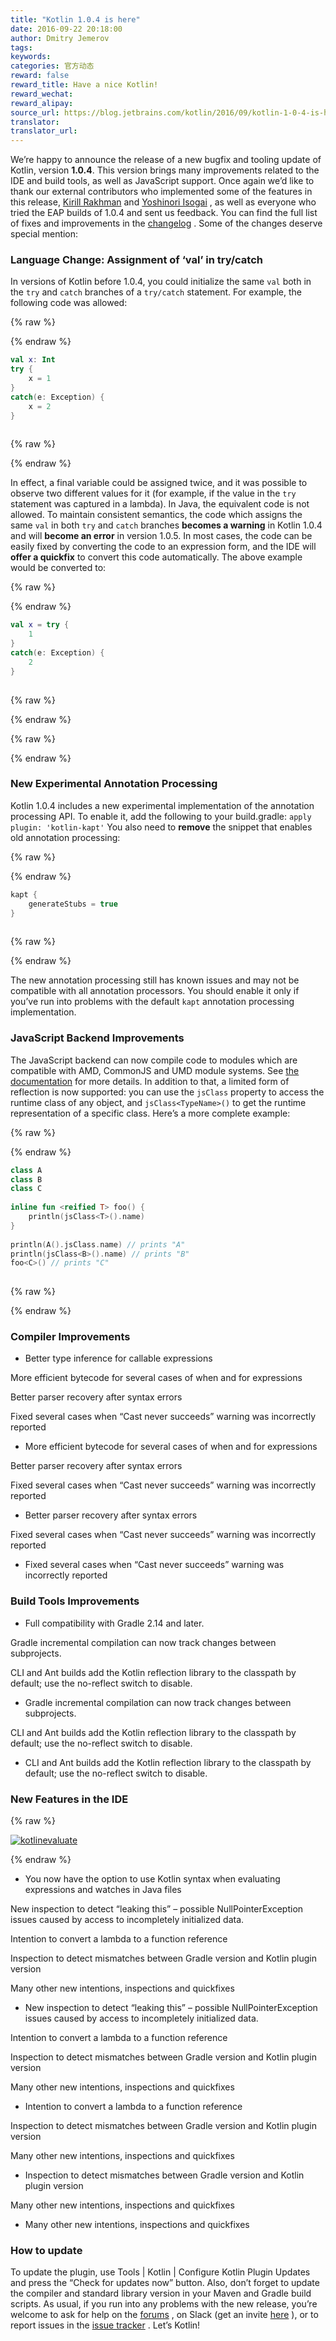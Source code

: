```yaml
---
title: "Kotlin 1.0.4 is here"
date: 2016-09-22 20:18:00
author: Dmitry Jemerov
tags:
keywords:
categories: 官方动态
reward: false
reward_title: Have a nice Kotlin!
reward_wechat:
reward_alipay:
source_url: https://blog.jetbrains.com/kotlin/2016/09/kotlin-1-0-4-is-here/
translator:
translator_url:
---
```


We’re happy to announce the release of a new bugfix and tooling update of Kotlin, version <b>1.0.4</b>. This version brings many improvements related to the IDE and build tools, as well as JavaScript support.
Once again we’d like to thank our external contributors who implemented some of the features in this release, [Kirill Rakhman](https://github.com/cypressious) and [Yoshinori Isogai](https://github.com/shiraji) , as well as everyone who tried the EAP builds of 1.0.4 and sent us feedback.
You can find the full list of fixes and improvements in the [changelog](https://github.com/JetBrains/kotlin/blob/1.0.4/ChangeLog.md) . Some of the changes deserve special mention:
### Language Change: Assignment of ‘val’ in try/catch

In versions of Kotlin before 1.0.4, you could initialize the same <code>val</code> both in the <code>try</code> and <code>catch</code> branches of a <code>try/catch</code> statement. For example, the following code was allowed:

{% raw %}
<p></p>
{% endraw %}

```kotlin
val x: Int
try {
    x = 1
}
catch(e: Exception) {
    x = 2
}
 
```

{% raw %}
<p></p>
{% endraw %}

In effect, a final variable could be assigned twice, and it was possible to observe two different values for it (for example, if the value in the <code>try</code> statement was captured in a lambda). In Java, the equivalent code is not allowed.
To maintain consistent semantics, the code which assigns the same <code>val</code> in both <code>try</code> and <code>catch</code> branches <b>becomes a warning</b> in Kotlin 1.0.4 and will <b>become an error</b> in version 1.0.5. In most cases, the code can be easily fixed by converting the code to an expression form, and the IDE will <b>offer a quickfix</b> to convert this code automatically. The above example would be converted to:

{% raw %}
<p></p>
{% endraw %}

```kotlin
val x = try {
    1
}
catch(e: Exception) {
    2
}
 
```

{% raw %}
<p></p>
{% endraw %}


{% raw %}
<p><span id="more-4275"></span></p>
{% endraw %}

### New Experimental Annotation Processing

Kotlin 1.0.4 includes a new experimental implementation of the annotation processing API. To enable it, add the following to your build.gradle:
<code>apply plugin: 'kotlin-kapt'</code>
You also need to <b>remove</b> the snippet that enables old annotation processing:

{% raw %}
<p></p>
{% endraw %}

```kotlin
kapt {
    generateStubs = true
}
 
```

{% raw %}
<p></p>
{% endraw %}

The new annotation processing still has known issues and may not be compatible with all annotation processors. You should enable it only if you’ve run into problems with the default <code>kapt</code> annotation processing implementation.
### JavaScript Backend Improvements

The JavaScript backend can now compile code to modules which are compatible with AMD, CommonJS and UMD module systems. See [the documentation](http://kotlinlang.org/docs/reference/js-modules.html) for more details.
In addition to that, a limited form of reflection is now supported: you can use the <code>jsClass</code> property to access the runtime class of any object, and <code>jsClass&lt;TypeName&gt;()</code> to get the runtime representation of a specific class. Here’s a more complete example:

{% raw %}
<p></p>
{% endraw %}

```kotlin
class A
class B
class C
 
inline fun <reified T> foo() {
    println(jsClass<T>().name)
}
 
println(A().jsClass.name) // prints "A"
println(jsClass<B>().name) // prints "B"
foo<C>() // prints "C"
 
```

{% raw %}
<p></p>
{% endraw %}

### Compiler Improvements


* Better type inference for callable expressions

More efficient bytecode for several cases of when and for expressions

Better parser recovery after syntax errors

Fixed several cases when “Cast never succeeds” warning was incorrectly reported
* More efficient bytecode for several cases of when and for expressions

Better parser recovery after syntax errors

Fixed several cases when “Cast never succeeds” warning was incorrectly reported
* Better parser recovery after syntax errors

Fixed several cases when “Cast never succeeds” warning was incorrectly reported
* Fixed several cases when “Cast never succeeds” warning was incorrectly reported

### Build Tools Improvements


* Full compatibility with Gradle 2.14 and later.

Gradle incremental compilation can now track changes between subprojects.

CLI and Ant builds add the Kotlin reflection library to the classpath by default; use the no-reflect switch to disable.
* Gradle incremental compilation can now track changes between subprojects.

CLI and Ant builds add the Kotlin reflection library to the classpath by default; use the no-reflect switch to disable.
* CLI and Ant builds add the Kotlin reflection library to the classpath by default; use the no-reflect switch to disable.

### New Features in the IDE


{% raw %}
<p><a href="https://i1.wp.com/blog.jetbrains.com/kotlin/files/2016/09/KotlinEvaluate.png?ssl=1" rel="attachment wp-att-4285"><img alt="kotlinevaluate" class="alignnone size-full wp-image-4285" data-recalc-dims="1" src="https://i1.wp.com/blog.jetbrains.com/kotlin/files/2016/09/KotlinEvaluate.png?resize=640%2C648&amp;ssl=1"/></a></p>
{% endraw %}


* You now have the option to use Kotlin syntax when evaluating expressions and watches in Java files

New inspection to detect “leaking this” – possible NullPointerException issues caused by access to incompletely initialized data.

Intention to convert a lambda to a function reference

Inspection to detect mismatches between Gradle version and Kotlin plugin version

Many other new intentions, inspections and quickfixes
* New inspection to detect “leaking this” – possible NullPointerException issues caused by access to incompletely initialized data.

Intention to convert a lambda to a function reference

Inspection to detect mismatches between Gradle version and Kotlin plugin version

Many other new intentions, inspections and quickfixes
* Intention to convert a lambda to a function reference

Inspection to detect mismatches between Gradle version and Kotlin plugin version

Many other new intentions, inspections and quickfixes
* Inspection to detect mismatches between Gradle version and Kotlin plugin version

Many other new intentions, inspections and quickfixes
* Many other new intentions, inspections and quickfixes

### How to update

To update the plugin, use Tools | Kotlin | Configure Kotlin Plugin Updates and press the “Check for updates now” button. Also, don’t forget to update the compiler and standard library version in your Maven and Gradle build scripts.
As usual, if you run into any problems with the new release, you’re welcome to ask for help on the [forums](https://discuss.kotlinlang.org/) , on Slack (get an invite [here](http://kotlinslackin.herokuapp.com/) ), or to report issues in the [issue tracker](https://youtrack.jetbrains.com/issues/KT) .
Let’s Kotlin!
